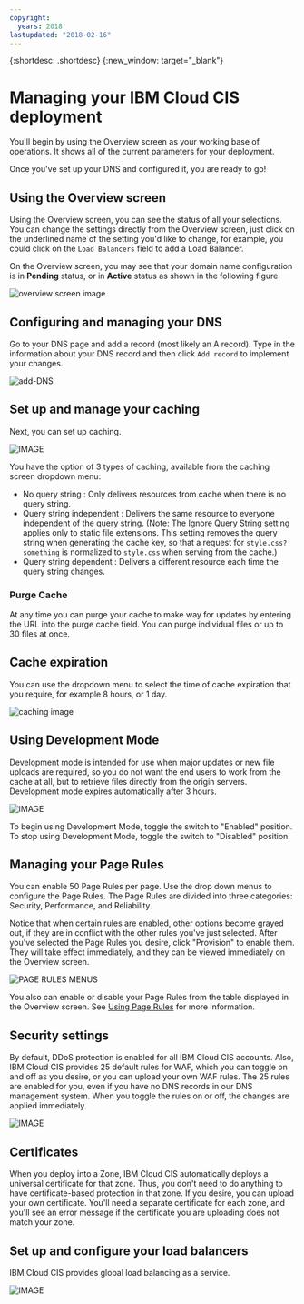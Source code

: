 ```yaml
---
copyright:
  years: 2018
lastupdated: "2018-02-16"
---
```


{:shortdesc: .shortdesc}
{:new_window: target="_blank"}

# Managing your IBM Cloud CIS deployment

You'll begin by using the Overview screen as your working base of operations. It shows all of the current parameters for your deployment.

Once you've set up your DNS and configured it, you are ready to go!

## Using the Overview screen

Using  the Overview screen, you can see the status of all your selections. You can change the settings directly from the Overview screen, just click on the underlined name of the setting you'd like to change, for example, you could click on the `Load Balancers` field to add a Load Balancer.

On the Overview screen, you may see that your domain name configuration is in **Pending** status, or in **Active** status as shown in the following figure.

![overview screen image](images/overview-screen-configuration-summary.png)


## Configuring and managing your DNS

Go to your DNS page and add a record (most likely an A record). Type in the information about your DNS record and then click `Add record` to implement your changes.

![add-DNS](images/add-domain-records-screen.png)

## Set up and manage your caching

Next, you can set up caching. 

![IMAGE](images/caching-screen.png)

You have the option of 3 types of caching, available from the caching screen dropdown menu: 

 * No query string :  Only delivers resources from cache when there is no query string.
 * Query string independent : Delivers the same resource to everyone independent of the query string. (Note: The Ignore Query String setting applies only to static file extensions. This setting removes the query string when generating the cache key, so that a request for `style.css?something` is normalized to `style.css` when serving from the cache.)
 * Query string dependent : Delivers a different resource each time the query string changes.
 
 ### Purge Cache
 
At any time you can purge your cache to make way for updates by entering the URL into the purge cache field. You can purge individual files or up to 30 files at once.
 
 ## Cache expiration
 
You can use the dropdown menu to select the time of cache expiration that you require, for example 8 hours, or 1 day.

![caching image](images/caching-screen.png)
 
 ## Using Development Mode
 
Development mode is intended for use when major updates or new file uploads are required, so you do not want the end users to work from the cache at all, but to retrieve files directly from the origin servers. Development mode expires automatically after 3 hours.

![IMAGE](images/development-mode-toggle.png)

To begin using Development Mode, toggle the switch to "Enabled" position. To stop using Development Mode, toggle the switch to "Disabled" position.

## Managing your Page Rules
 
You can enable 50 Page Rules per page. Use the drop down menus to configure the Page Rules. The Page Rules are divided into three categories: Security, Performance, and Reliability.

Notice that when certain rules are enabled, other options become grayed out, if they are in conflict with the other rules you've just selected. After you've selected the Page Rules you desire, click "Provision" to enable them. They will take effect immediately, and they can be viewed immediately on the Overview screen.
 
 ![PAGE RULES MENUS](images/page-rule-dropdown-settings.png)
 
 You also can enable or disable your Page Rules from the table displayed in the Overview screen. See [Using Page Rules](using-page-rules.html) for more information.
 
 ## Security settings
 
By default, DDoS protection is enabled for all IBM Cloud CIS accounts. Also, IBM Cloud CIS provides 25 default rules for WAF, which you can toggle on and off as you desire, or you can upload your own WAF rules. The 25 rules are enabled for you, even if you have no DNS records in our DNS management system. When you toggle the rules on or off, the changes are applied immediately.

![IMAGE](images/ddos-waf-ssl-screen.png)

## Certificates

When you deploy into a Zone, IBM Cloud CIS automatically deploys a universal certificate for that zone. Thus, you don't need to do anything to have certificate-based protection in that zone. If you desire, you can upload your own certificate. You'll need a separate certificate for each zone, and you'll see an error message if the certificate you are uploading does not match your zone.
 
 ## Set up and configure your load balancers
 
 IBM Cloud CIS provides global load balancing as a service.

![IMAGE](images/glb-screen.png)
